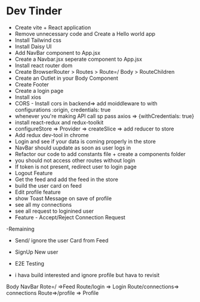 # Dev Tinder

- Create  vite + React application
- Remove unnecessary code and Create a Hello world app
- Install Tailwind css
- Install Daisy UI
- Add NavBar component to App.jsx
- Create a Navbar.jsx seperate component to App.jsx
- Install react router dom
- Create BrowserRouter > Routes > Route=/ Body > RouteChildren
- Create an Outlet in your Body Component
- Create Footer
- Create a login page
- Install xios
- CORS - Install cors in backend=> add moiddleware to with configurations :origin, credentials: true
- whenever you're making API call sp pass axios => {withCredentials: true}
- install react-redux and redux-toolkit
- configureStore => Provider => createSlice => add reducer to store
- Add redux dev-tool in chrome
- Login and see if your data is coming properly in the store
- NavBar should uupdate as soon as user logs in
- Refactor our code to add constants file + create a components folder
- you should not access other routes without login
- If token is not present, redirect user to login page
- Logout Feature
- Get the feed and add the feed in the store
- build the user card on feed
- Edit profile feature
- show Toast Message on save of profile
- see all my connections
- see all request to loginined user
- Feature - Accept/Reject Connection Request

-Remaining
- Send/ ignore the user Card from Feed
- SignUp New user
- E2E Testing

- i hava build interested and ignore profile but hava to revisit


Body
    NavBar
    Rote=/ =>Feed
    Route/login => Login
    Route/connections=> connections
    Route=>/profile => Profile
